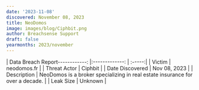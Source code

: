 ```yaml
---
date: '2023-11-08'
discovered: November 08, 2023
title: NeoDomos
image: images/blog/Ciphbit.png
author: Breachsense Support
draft: false
yearmonths: 2023/november
---
```


| Data Breach Report------------:     |:-------------:    | :-----:|
| Victim      | neodomos.fr      | 
| Threat Actor      | Ciphbit      | 
| Date Discovered      | Nov 08, 2023      | 
| Description      | NeoDomos is a broker specializing in real estate insurance for over a decade.      | 
| Leak Size      | Unknown      | 

